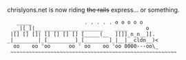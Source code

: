 chrislyons.net is now riding ~~the rails~~ express... or something.

```
   _____                 . . . . . o o o o o
  __|[_]|__ ___________ _______    ____      o
 |[] [] []| [] [] [] [] [_____(__  ][]]_n_n__][.
_|________|_[_________]_[________]_|__|__cldn__)<
  oo    oo 'oo      oo ' oo    oo 'oo 0000---oo\_
 ~~~~~~~~~~~~~~~~~~~~~~~~~~~~~~~~~~~~~~~~~~~~~~~~~~~~~~
 ```
